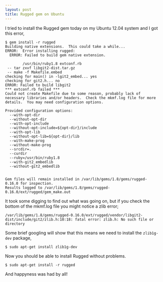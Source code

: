 ```yaml
---
layout: post
title: Rugged gem on Ubuntu
---
```


I tried to install the Rugged gem today on my Ubuntu 12.04 system and I got this error,

    $ gem install -r rugged
    Building native extensions.  This could take a while...
    ERROR:  Error installing rugged:
      ERROR: Failed to build gem native extension.

            /usr/bin/ruby1.8 extconf.rb
     -- tar zxvf libgit2-dist.tar.gz
     -- make -f Makefile.embed
    checking for main() in -lgit2_embed... yes
    checking for git2.h... no
    ERROR: Failed to build libgit2
    *** extconf.rb failed ***
    Could not create Makefile due to some reason, probably lack of
    necessary libraries and/or headers.  Check the mkmf.log file for more
    details.  You may need configuration options.

    Provided configuration options:
      --with-opt-dir
      --without-opt-dir
      --with-opt-include
      --without-opt-include=${opt-dir}/include
      --with-opt-lib
      --without-opt-lib=${opt-dir}/lib
      --with-make-prog
      --without-make-prog
      --srcdir=.
      --curdir
      --ruby=/usr/bin/ruby1.8
      --with-git2_embedlib
      --without-git2_embedlib


    Gem files will remain installed in /var/lib/gems/1.8/gems/rugged-0.16.0 for inspection.
    Results logged to /var/lib/gems/1.8/gems/rugged-0.16.0/ext/rugged/gem_make.out

It took some digging to find out what was going on, but if you check the bottom of the mkmf.log file you might notice a zlib error;

    /var/lib/gems/1.8/gems/rugged-0.16.0/ext/rugged/vendor/libgit2-dist/include/git2/zlib.h:10:18: fatal error: zlib.h: No such file or directory

Some brief googling will show that this means we need to install the `zlib1g-dev` package,

    $ sudo apt-get install zlib1g-dev

Now you should be able to install Rugged without problems.

    $ sudo apt-get install -r rugged

And happyness was had by all!
